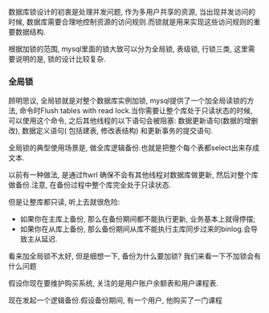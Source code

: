 数据库锁设计的初衷是处理并发问题, 作为多用户共享的资源, 当出现并发访问的时候, 数据库需要合理地控制资源的访问规则.而锁就是用来实现这些访问规则的重要数据结构.

根据加锁的范围, mysql里面的锁大致可以分为全局锁, 表级锁, 行锁三类, 这里需要说明的是, 锁的设计比较复杂.

### 全局锁

顾明思议, 全局锁就是对整个数据库实例加锁, mysql提供了一个加全局读锁的方法, 命令时Flush tables with read lock.当你需要让整个库处于只读状态的时候, 可以使用这个命令, 之后其他线程的以下语句会被阻塞: 数据更新语句(数据的增删改), 数据定义语句( 包括建表, 修改表结构) 和更新事务的提交语句.

全局锁的典型使用场景是, 做全库逻辑备份.也就是把整个每个表都select出来存成文本.

以前有一种做法, 是通过ftwrl 确保不会有其他线程对数据库做更新, 然后对整个库做备份.注意, 在备份过程中整个库完全处于只读状态.

但是让整库都只读, 听上去就很危险:

- 如果你在主库上备份, 那么在备份期间都不能执行更新, 业务基本上就得停摆;
- 如果你在从库上备份, 那么备份期间从库不能执行主库同步过来的binlog.会导致主从延迟.

看来加全局锁不太好, 但是细想一下, 备份为什么要加锁? 我们来看一下不加锁会有什么问题

假设你现在要维护购买系统, 关注的是用户账户余额表和用户课程表.

现在发起一个逻辑备份.假设备份期间, 有一个用户, 他购买了一门课程